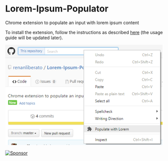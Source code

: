 # Lorem-Ipsum-Populator
Chrome extension to populate an input with lorem ipsum content

To install the extension, follow the instructions as described [here](https://developer.chrome.com/extensions/getstarted#unpacked) (the usage guide will be updated later).

![example](docs/print.png)

<a target='_blank' rel='nofollow' href='https://app.codesponsor.io/link/y6hACxPSBJQ6Jk6pXSFbk4D8/renanliberato/Lorem-Ipsum-Populator'>  <img alt='Sponsor' width='888' height='68' src='https://app.codesponsor.io/embed/y6hACxPSBJQ6Jk6pXSFbk4D8/renanliberato/Lorem-Ipsum-Populator.svg' /></a>
